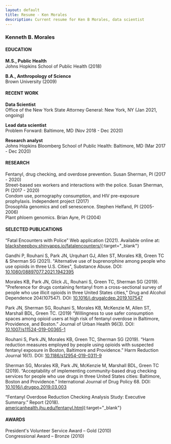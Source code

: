 ```yaml
---
layout: default
title: Resume - Ken Morales
description: Current resume for Ken B Morales, data scientist
---
```


<!-- <a href="/files/kbmorales_cv.pdf" target = "_blank">Download PDF</a> -->

### Kenneth B. Morales

#### EDUCATION

**M.S., Public Health**  
Johns Hopkins School of Public Health (2018)

**B.A., Anthropology of Science**  
Brown University (2009)

#### RECENT WORK

**Data Scientist**  
Office of the New York State Attorney General: New York, NY (Jan 2021, ongoing)  

**Lead data scientist**  
Problem Forward: Baltimore, MD (Nov 2018 - Dec 2020)

**Research analyst**  
Johns Hopkins Bloomberg School of Public Health: Baltimore, MD (Mar 2017 - Dec 2020)

#### RESEARCH

Fentanyl, drug checking, and overdose prevention. Susan Sherman, PI (2017 - 2020)  
Street-based sex workers and interactions with the police. Susan Sherman, PI (2017 - 2020)  
Condom use, pornography consumption, and HIV pre-exposure prophylaxis. Independent project (2017)  
Drosophila genomics and cell senescence. Stephen Helfand, PI (2005-2006)  
Plant phloem genomics. Brian Ayre, PI (2004)  

#### SELECTED PUBLICATIONS

“Fatal Encounters with Police” Web application (2021). Available online at: [blacksheepboy.shinyapps.io/fatalencounters/](https://blacksheepboy.shinyapps.io/fatalencounters/){:target="_blank"}

Gandhi P, Rouhani S, Park JN, Urquhart GJ, Allen ST, Morales KB, Green TC & Sherman SG (2021). "Alternative use of buprenorphine among people who use opioids in three U.S. Cities", Substance Abuse. DOI: [10.1080/08897077.2021.1942395](https://doi.org/10.1080/08897077.2021.1942395)

Morales KB, Park JN, Glick JL, Rouhani S, Green TC, Sherman SG (2019). "Preference for drugs containing fentanyl from a cross-sectional survey of people who use illicit opioids in three United States cities," Drug and Alcohol Dependence 204(107547). DOI: [10.1016/j.drugalcdep.2019.107547](https://doi.org/10.1016/j.drugalcdep.2019.107547)

Park JN, Sherman SG, Rouhani S, Morales KB, McKenzie M, Allen ST, Marshall BDL, Green TC. (2019) “Willingness to use safer consumption spaces among opioid users at high risk of fentanyl overdose in Baltimore, Providence, and Boston.” Journal of Urban Health 96(3). DOI: [10.1007/s11524-019-00365-1](https://doi.org/10.1007/s11524-019-00365-1)

Rouhani S, Park JN, Morales KB, Green TC, Sherman SG (2019). “Harm reduction measures employed by people using opioids with suspected fentanyl exposure in Boston, Baltimore and Providence.” Harm Reduction Journal 16(1). DOI: [10.1186/s12954-019-0311-9](https://doi.org/10.1186/s12954-019-0311-9)

Sherman SG, Morales KB, Park JN, McKenzie M, Marshall BDL, Green TC (2019). “Acceptability of implementing community-based drug checking services for people who use drugs in three United States cities: Baltimore, Boston and Providence.” International Journal of Drug Policy 68. DOI: [10.1016/j.drugpo.2019.03.003](https://doi.org/10.1016/j.drugpo.2019.03.003)

“Fentanyl Overdose Reduction Checking Analysis Study: Executive Summary.” Report (2018). [americanhealth.jhu.edu/fentanyl.html](https://americanhealth.jhu.edu/fentanyl){:target="_blank"}  

#### AWARDS

President's Volunteer Service Award – Gold (2010)  
Congressional Award – Bronze (2010)